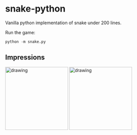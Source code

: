 # snake-python
Vanilla python implementation of snake under 200 lines.

Run the game:
```python
python -m snake.py
```

## Impressions
<img src="https://user-images.githubusercontent.com/46660228/172069353-3540290d-4e5c-4406-86da-16dd86490dcc.png" alt="drawing" width="200"/>
<img src="https://user-images.githubusercontent.com/46660228/172069345-e5f95c25-5fdd-4687-80d2-02e43ace31d3.png" alt="drawing" width="200"/>

